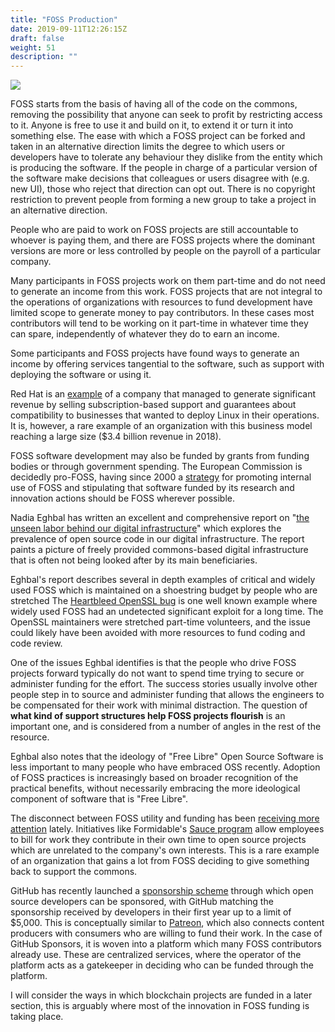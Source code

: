 ```yaml
---
title: "FOSS Production"
date: 2019-09-11T12:26:15Z
draft: false
weight: 51
description: ""
---
```

![](/foss-production.jpg)

FOSS starts from the basis of having all of the code on the commons, removing the possibility that anyone can seek to profit by restricting access to it. Anyone is free to use it and build on it, to extend it or turn it into something else. The ease with which a FOSS project can be forked and taken in an alternative direction limits the degree to which users or developers have to tolerate any behaviour they dislike from the entity which is producing the software. If the people in charge of a particular version of the software make decisions that colleagues or users disagree with (e.g. new UI), those who reject that direction can opt out. There is no copyright restriction to prevent people from forming a new group to take a project in an alternative direction.

People who are paid to work on FOSS projects are still accountable to whoever is paying them, and there are FOSS projects where the dominant versions are more or less controlled by people on the payroll of a particular company.

Many participants in FOSS projects work on them part-time and do not need to generate an income from this work. FOSS projects that are not integral to the operations of organizations with resources to fund development have limited scope to generate money to pay contributors. In these cases most contributors will tend to be working on it part-time in whatever time they can spare, independently of whatever they do to earn an income. 

Some participants and FOSS projects have found ways to generate an income by offering services tangential to the software, such as support with deploying the software or using it.

Red Hat is an [example](https://www.wired.com/2012/03/red-hat/) of a company that managed to generate significant revenue by selling subscription-based support and guarantees about compatibility to businesses that wanted to deploy Linux in their operations. It is, however, a rare example of an organization with this business model reaching a large size ($3.4 billion revenue in 2018).

FOSS software development may also be funded by grants from funding bodies or through government spending. The European Commission is decidedly pro-FOSS, having since 2000 a [strategy](https://ec.europa.eu/info/departments/informatics/open-source-software-strategy_en#actionplan) for promoting internal use of FOSS and stipulating that software funded by its research and innovation actions should be FOSS wherever possible.

Nadia Eghbal has written an excellent and comprehensive report on "[the unseen labor behind our digital infrastructure](https://www.fordfoundation.org/about/library/reports-and-studies/roads-and-bridges-the-unseen-labor-behind-our-digital-infrastructure)" which explores the prevalence of open source code in our digital infrastructure. The report paints a picture of freely provided commons-based digital infrastructure that is often not being looked after by its main beneficiaries. 

Eghbal's report describes several in depth examples of critical and widely used FOSS which is maintained on a shoestring budget by people who are stretched The [Heartbleed OpenSSL bug](http://heartbleed.com/) is one well known example where widely used FOSS had an undetected significant exploit for a long time. The OpenSSL maintainers were stretched part-time volunteers, and the issue could likely have been avoided with more resources to fund coding and code review.

One of the issues Eghbal identifies is that the people who drive FOSS projects forward typically do not want to spend time trying to secure or administer funding for the effort. The success stories usually involve other people step in to source and administer funding that allows the engineers to be compensated for their work with minimal distraction. The question of **what kind of support structures help FOSS projects flourish** is an important one, and is considered from a number of angles in the rest of the resource. 

Eghbal also notes that the ideology of "Free Libre" Open Source Software is less important to many people who have embraced OSS recently. Adoption of FOSS practices is increasingly based on broader recognition of the practical benefits, without necessarily embracing the more ideological component of software that is "Free Libre".

The disconnect between FOSS utility and funding has been [receiving more attention](https://www.vice.com/en_us/article/43zak3/the-internet-was-built-on-the-free-labor-of-open-source-developers-is-that-sustainable) lately. Initiatives like Formidable's [Sauce program](https://www.formidable.com/blog/2019/sauce-program/) allow employees to bill for work they contribute in their own time to open source projects which are unrelated to the company's own interests. This is a  rare example of an organization that gains a lot from FOSS deciding to give something back to support the commons. 

GitHub has recently launched a [sponsorship scheme](https://github.com/sponsors) through which open source developers can be sponsored, with GitHub matching the sponsorship received by developers in their first year up to a limit of $5,000. This is conceptually similar to [Patreon](https://www.patreon.com/), which also connects content producers with consumers who are willing to fund their work. In the case of GitHub Sponsors, it is woven into a platform which many FOSS contributors already use. These are centralized services, where the operator of the platform acts as a gatekeeper in deciding who can be funded through the platform. 

I will consider the ways in which blockchain projects are funded in a later section, this is arguably where most of the innovation in FOSS funding is taking place.
